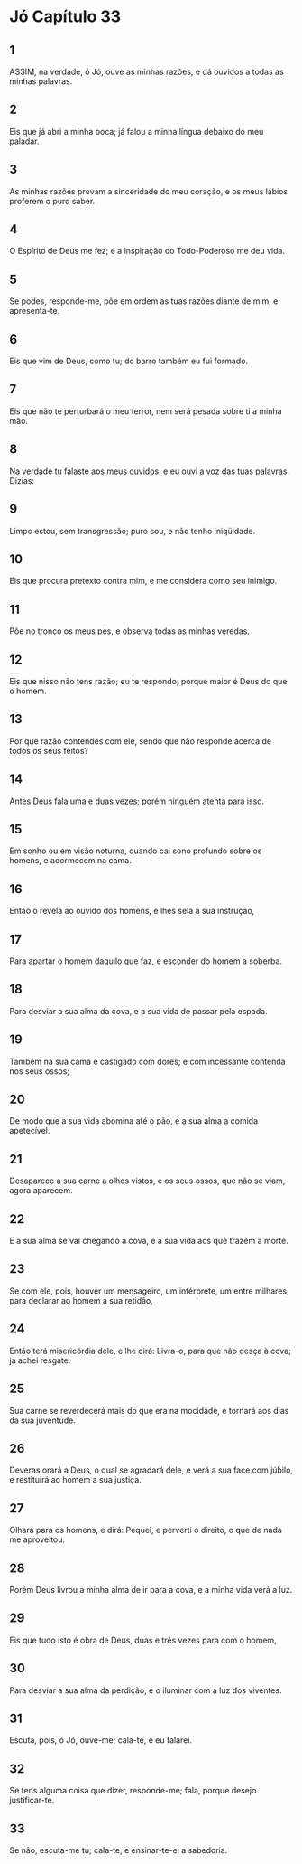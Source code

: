 # Jó Capítulo 33

## 1
ASSIM, na verdade, ó Jó, ouve as minhas razões, e dá ouvidos a todas as minhas palavras.

## 2
Eis que já abri a minha boca; já falou a minha língua debaixo do meu paladar.

## 3
As minhas razões provam a sinceridade do meu coração, e os meus lábios proferem o puro saber.

## 4
O Espírito de Deus me fez; e a inspiração do Todo-Poderoso me deu vida.

## 5
Se podes, responde-me, põe em ordem as tuas razões diante de mim, e apresenta-te.

## 6
Eis que vim de Deus, como tu; do barro também eu fui formado.

## 7
Eis que não te perturbará o meu terror, nem será pesada sobre ti a minha mão.

## 8
Na verdade tu falaste aos meus ouvidos; e eu ouvi a voz das tuas palavras. Dizias:

## 9
Limpo estou, sem transgressão; puro sou, e não tenho iniqüidade.

## 10
Eis que procura pretexto contra mim, e me considera como seu inimigo.

## 11
Põe no tronco os meus pés, e observa todas as minhas veredas.

## 12
Eis que nisso não tens razão; eu te respondo; porque maior é Deus do que o homem.

## 13
Por que razão contendes com ele, sendo que não responde acerca de todos os seus feitos?

## 14
Antes Deus fala uma e duas vezes; porém ninguém atenta para isso.

## 15
Em sonho ou em visão noturna, quando cai sono profundo sobre os homens, e adormecem na cama.

## 16
Então o revela ao ouvido dos homens, e lhes sela a sua instrução,

## 17
Para apartar o homem daquilo que faz, e esconder do homem a soberba.

## 18
Para desviar a sua alma da cova, e a sua vida de passar pela espada.

## 19
Também na sua cama é castigado com dores; e com incessante contenda nos seus ossos;

## 20
De modo que a sua vida abomina até o pão, e a sua alma a comida apetecível.

## 21
Desaparece a sua carne a olhos vistos, e os seus ossos, que não se viam, agora aparecem.

## 22
E a sua alma se vai chegando à cova, e a sua vida aos que trazem a morte.

## 23
Se com ele, pois, houver um mensageiro, um intérprete, um entre milhares, para declarar ao homem a sua retidão,

## 24
Então terá misericórdia dele, e lhe dirá: Livra-o, para que não desça à cova; já achei resgate.

## 25
Sua carne se reverdecerá mais do que era na mocidade, e tornará aos dias da sua juventude.

## 26
Deveras orará a Deus, o qual se agradará dele, e verá a sua face com júbilo, e restituirá ao homem a sua justiça.

## 27
Olhará para os homens, e dirá: Pequei, e perverti o direito, o que de nada me aproveitou.

## 28
Porém Deus livrou a minha alma de ir para a cova, e a minha vida verá a luz.

## 29
Eis que tudo isto é obra de Deus, duas e três vezes para com o homem,

## 30
Para desviar a sua alma da perdição, e o iluminar com a luz dos viventes.

## 31
Escuta, pois, ó Jó, ouve-me; cala-te, e eu falarei.

## 32
Se tens alguma coisa que dizer, responde-me; fala, porque desejo justificar-te.

## 33
Se não, escuta-me tu; cala-te, e ensinar-te-ei a sabedoria.

